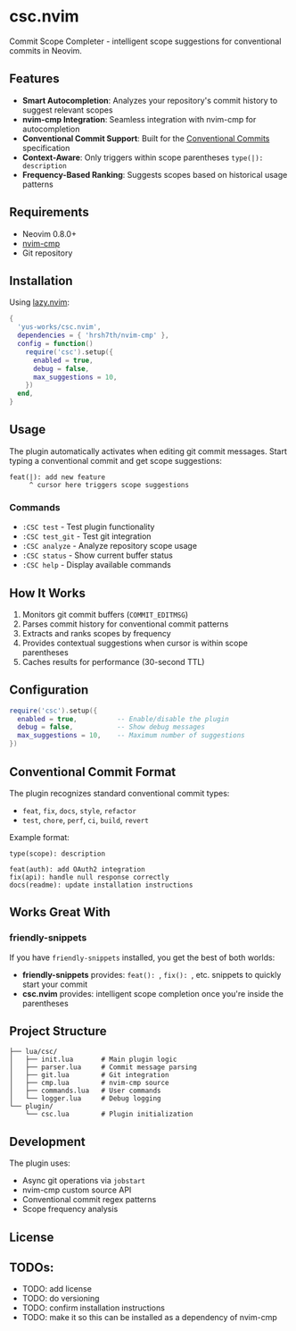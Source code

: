 # csc.nvim

Commit Scope Completer - intelligent scope suggestions for conventional commits in Neovim.

## Features

- **Smart Autocompletion**: Analyzes your repository's commit history to suggest relevant scopes
- **nvim-cmp Integration**: Seamless integration with nvim-cmp for autocompletion
- **Conventional Commit Support**: Built for the [Conventional Commits](https://www.conventionalcommits.org/) specification
- **Context-Aware**: Only triggers within scope parentheses `type(|): description`
- **Frequency-Based Ranking**: Suggests scopes based on historical usage patterns

## Requirements

- Neovim 0.8.0+
- [nvim-cmp](https://github.com/hrsh7th/nvim-cmp)
- Git repository

## Installation

Using [lazy.nvim](https://github.com/folke/lazy.nvim):

```lua
{
  'yus-works/csc.nvim',
  dependencies = { 'hrsh7th/nvim-cmp' },
  config = function()
    require('csc').setup({
      enabled = true,
      debug = false,
      max_suggestions = 10,
    })
  end,
}
```

## Usage

The plugin automatically activates when editing git commit messages. Start typing a conventional commit and get scope suggestions:

```
feat(|): add new feature
     ^ cursor here triggers scope suggestions
```

### Commands

- `:CSC test` - Test plugin functionality
- `:CSC test_git` - Test git integration
- `:CSC analyze` - Analyze repository scope usage
- `:CSC status` - Show current buffer status
- `:CSC help` - Display available commands

## How It Works

1. Monitors git commit buffers (`COMMIT_EDITMSG`)
2. Parses commit history for conventional commit patterns
3. Extracts and ranks scopes by frequency
4. Provides contextual suggestions when cursor is within scope parentheses
5. Caches results for performance (30-second TTL)

## Configuration

```lua
require('csc').setup({
  enabled = true,          -- Enable/disable the plugin
  debug = false,           -- Show debug messages
  max_suggestions = 10,    -- Maximum number of suggestions
})
```

## Conventional Commit Format

The plugin recognizes standard conventional commit types:
- `feat`, `fix`, `docs`, `style`, `refactor`
- `test`, `chore`, `perf`, `ci`, `build`, `revert`

Example format:
```
type(scope): description

feat(auth): add OAuth2 integration
fix(api): handle null response correctly
docs(readme): update installation instructions
```

## Works Great With

### friendly-snippets
If you have `friendly-snippets` installed, you get the best of both worlds:
- **friendly-snippets** provides: `feat(): `, `fix(): `, etc. snippets to quickly start your commit
- **csc.nvim** provides: intelligent scope completion once you're inside the parentheses

## Project Structure

```
├── lua/csc/
│   ├── init.lua       # Main plugin logic
│   ├── parser.lua     # Commit message parsing
│   ├── git.lua        # Git integration
│   ├── cmp.lua        # nvim-cmp source
│   ├── commands.lua   # User commands
│   └── logger.lua     # Debug logging
└── plugin/
    └── csc.lua        # Plugin initialization
```

## Development

The plugin uses:
- Async git operations via `jobstart`
- nvim-cmp custom source API
- Conventional commit regex patterns
- Scope frequency analysis

## License

## TODOs:
- TODO: add license
- TODO: do versioning
- TODO: confirm installation instructions
- TODO: make it so this can be installed as a dependency of nvim-cmp
